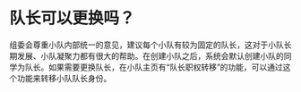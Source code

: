 # 队长可以更换吗？

组委会尊重小队内部统一的意见，建议每个小队有较为固定的队长，这对于小队长期发展、小队凝聚力都有很大的帮助。在创建小队之后，系统会默认创建小队的同学为队长。如果需要更换队长，在小队主页有“队长职权转移”的功能，可以通过这个功能来转移小队队长身份。

